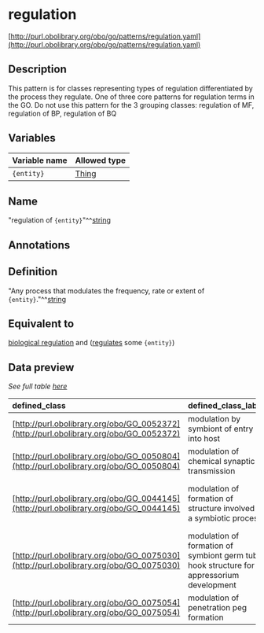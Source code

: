 # regulation

[http://purl.obolibrary.org/obo/go/patterns/regulation.yaml](http://purl.obolibrary.org/obo/go/patterns/regulation.yaml)

## Description

This pattern is for classes representing types of regulation differentiated by the process they regulate. One of three core patterns for regulation terms in the GO. Do not use this pattern for the 3 grouping classes: regulation of MF, regulation of BP, regulation of BQ




## Variables

| Variable name | Allowed type |
|:--------------|:-------------|
| `{entity}` | [Thing](http://www.w3.org/2002/07/owl#Thing) |

## Name

"regulation of `{entity}`"^^[string](http://www.w3.org/2001/XMLSchema#string)

## Annotations



## Definition

"Any process that modulates the frequency, rate or extent of `{entity}`."^^[string](http://www.w3.org/2001/XMLSchema#string)

## Equivalent to

[biological regulation](http://purl.obolibrary.org/obo/GO_0065007)  and ([regulates](http://purl.obolibrary.org/obo/RO_0002211) some `{entity}`)







## Data preview

*See full table [here](https://github.com/geneontology/go-ontology/tree/master/src/design_patterns/regulation.tsv)*

| defined_class | defined_class_label | entity | entity_label |
|:--|:--|:--|:--|
| [http://purl.obolibrary.org/obo/GO_0052372](http://purl.obolibrary.org/obo/GO_0052372) | modulation by symbiont of entry into host | [http://purl.obolibrary.org/obo/GO_0044409](http://purl.obolibrary.org/obo/GO_0044409) | symbiont entry into host |
| [http://purl.obolibrary.org/obo/GO_0050804](http://purl.obolibrary.org/obo/GO_0050804) | modulation of chemical synaptic transmission | [http://purl.obolibrary.org/obo/GO_0007268](http://purl.obolibrary.org/obo/GO_0007268) | chemical synaptic transmission |
| [http://purl.obolibrary.org/obo/GO_0044145](http://purl.obolibrary.org/obo/GO_0044145) | modulation of formation of structure involved in a symbiotic process | [http://purl.obolibrary.org/obo/GO_0044111](http://purl.obolibrary.org/obo/GO_0044111) | formation of structure involved in a symbiotic process |
| [http://purl.obolibrary.org/obo/GO_0075030](http://purl.obolibrary.org/obo/GO_0075030) | modulation of formation of symbiont germ tube hook structure for appressorium development | [http://purl.obolibrary.org/obo/GO_0075029](http://purl.obolibrary.org/obo/GO_0075029) | formation of appressorium germ tube hook structure |
| [http://purl.obolibrary.org/obo/GO_0075054](http://purl.obolibrary.org/obo/GO_0075054) | modulation of penetration peg formation | [http://purl.obolibrary.org/obo/GO_0075053](http://purl.obolibrary.org/obo/GO_0075053) | penetration peg formation |

